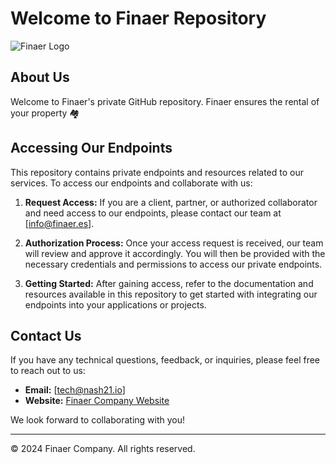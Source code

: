 # Welcome to Finaer Repository

![Finaer Logo](https://finaer.es/wp-content/uploads/elementor/thumbs/logo-pw21cs5wmecu2d41v3lxh5kg97o2eadk7fkhp2tv0o.png)

## About Us

Welcome to Finaer's private GitHub repository. Finaer ensures the rental of your property 🏘️ 

## Accessing Our Endpoints

This repository contains private endpoints and resources related to our services. To access our endpoints and collaborate with us:

1. **Request Access:** If you are a client, partner, or authorized collaborator and need access to our endpoints, please contact our team at [info@finaer.es].

2. **Authorization Process:** Once your access request is received, our team will review and approve it accordingly. You will then be provided with the necessary credentials and permissions to access our private endpoints.

3. **Getting Started:** After gaining access, refer to the documentation and resources available in this repository to get started with integrating our endpoints into your applications or projects.

## Contact Us

If you have any technical questions, feedback, or inquiries, please feel free to reach out to us:

- **Email:** [tech@nash21.io]
- **Website:** [Finaer Company Website](https://finaer.es/)

We look forward to collaborating with you!

---

© 2024 Finaer Company. All rights reserved.


